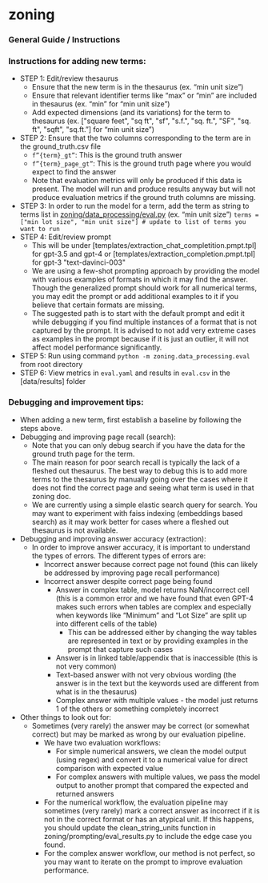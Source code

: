# zoning

### General Guide / Instructions

### Instructions for adding new terms:
- STEP 1: Edit/review thesaurus
    - Ensure that the new term is in the thesaurus (ex. “min unit size”)
    - Ensure that relevant identifier terms like “max” or “min” are included in thesaurus (ex. “min” for “min unit size”)
    - Add expected dimensions (and its variations) for the term to thesaurus (ex. ["square feet", "sq ft", "sf", "s.f.", "sq. ft.", "SF", "sq. ft", "sqft", "sq.ft.”] for “min unit size”)
- STEP 2: Ensure that the two columns corresponding to the term are in the ground_truth.csv file
    - `f”{term}_gt”`: This is the ground truth answer
    - `f”{term}_page_gt”`: This is the ground truth page where you would expect to find the answer
    - Note that evaluation metrics will only be produced if this data is present. The model will run and produce results anyway but will not produce evaluation metrics if the ground truth columns are missing. 
- STEP 3: In order to run the model for a term, add the term as string to terms list in [zoning/data_processing/eval.py](http://eval.py/) (ex. “min unit size”)
    `terms = ["min lot size", "min unit size"] # update to list of terms you want to run`
- STEP 4: Edit/review prompt 
    - This will be under [templates/extraction_chat_completition.pmpt.tpl] for gpt-3.5 and gpt-4 or [templates/extraction_completion.pmpt.tpl] for gpt-3 "text-davinci-003"
    - We are using a few-shot prompting approach by providing the model with various examples of formats in which it may find the answer. Though the generalized prompt should work for all numerical terms, you may edit the prompt or add additional examples to it if you believe that certain formats are missing.
    - The suggested path is to start with the default prompt and edit it while debugging if you find multiple instances of a format that is not captured by the prompt. It is advised to not add very extreme cases as examples in the prompt because if it is just an outlier, it will not affect model performance significantly.
- STEP 5: Run using command `python -m zoning.data_processing.eval` from root directory
- STEP 6: View metrics in `eval.yaml` and results in `eval.csv` in the [data/results] folder

### Debugging and improvement tips: 
- When adding a new term, first establish a baseline by following the steps above.
- Debugging and improving page recall (search):
    - Note that you can only debug search if you have the data for the ground truth page for the term. 
    - The main reason for poor search recall is typically the lack of a fleshed out thesaurus. The best way to debug this is to add more terms to the thesaurus by manually going over the cases where it does not find the correct page and seeing what term is used in that zoning doc.
    - We are currently using a simple elastic search query for search. You may want to experiment with faiss indexing (embeddings based search) as it may work better for cases where a fleshed out thesaurus is not available.
- Debugging and improving answer accuracy (extraction):
    - In order to improve answer accuracy, it is important to understand the types of errors. The different types of errors are:
      - Incorrect answer because correct page not found (this can likely be addressed by improving page recall performance)
      - Incorrect answer despite correct page being found
        - Answer in complex table, model returns NaN/incorrect cell (this is a common error and we have found that even GPT-4 makes such errors when tables are complex and especially when keywords like “Minimum” and “Lot Size” are split up into different cells of the table)
            - This can be addressed either by changing the way tables are represented in text or by providing examples in the prompt that capture such cases
         - Answer is in linked table/appendix that is inaccessible (this is not very common)
         - Text-based answer with not very obvious wording (the answer is in the text but the keywords used are different from what is in the thesaurus)
         - Complex answer with multiple values - the model just returns 1 of the others or something completely incorrect
- Other things to look out for:
    - Sometimes (very rarely) the answer may be correct (or somewhat correct) but may be marked as wrong by our evaluation pipeline.
        - We have two evaluation workflows:
            - For simple numerical answers, we clean the model output (using regex) and convert it to a numerical value for direct comparison with expected value
            - For complex answers with multiple values, we pass the model output to another prompt that compared the expected and returned answers
        - For the numerical workflow, the evaluation pipeline may sometimes (very rarely) mark a correct answer as incorrect if it is not in the correct format or has an atypical unit. If this happens, you should update the clean_string_units function in zoning/prompting/eval_results.py to include the edge case you found.
        - For the complex answer workflow, our method is not perfect, so you may want to iterate on the prompt to improve evaluation performance.
